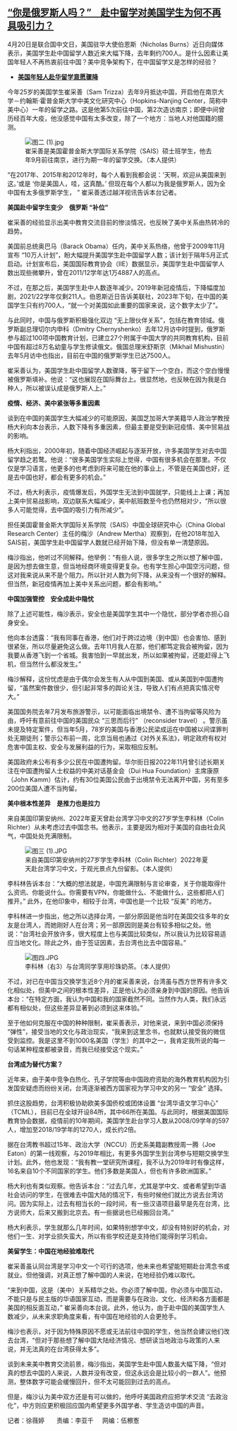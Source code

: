 <!--1713808680000-->
[“你是俄罗斯人吗？”　赴中留学对美国学生为何不再具吸引力？](https://www.rfa.org/mandarin/yataibaodao/kejiaowen/sh-04222024135754.html)
------

<p><span style="font-weight: 400;">4月20日是联合国中文日，美国驻华大使伯恩斯（Nicholas Burns）近日向媒体表示，美国学生赴中国留学人数近来大幅下降，去年剩约700人。是什么因素让美国年轻人不再热衷前往中国？美中竞争架构下，在中国留学又是怎样的经验？</span></p><ul><li><strong><a href="https://www.rfa.org/mandarin/yataibaodao/kejiaowen/my-04132024160029.html">美国年轻人赴华留学意愿骤降</a></strong></li></ul><p><span style="font-weight: 400;">今年25岁的美国学生崔采善（Sam Trizza）去年9月抵达中国，开启他在南京大学－约翰斯·霍普金斯大学中美文化研究中心（Hopkins-Nanjing Center，简称中美中心）一年的留学之路。这是他第5次前往中国，第2次造访南京；即便中间曾历经百年大疫，他没感觉中国有太多改变，除了一个地方：当地人对他国籍的臆测。</span></p><figure><img alt="图二 (1).jpg" class="image-richtext image-inline" src="https://www.rfa.org/mandarin/yataibaodao/kejiaowen/56fe4e8c-1.jpg" title="图二 (1).jpg"/><figcaption>崔采善是美国霍普金斯大学国际关系学院（SAIS）硕士班学生，他去年9月前往南京，进行为期一年的留学交换。（本人提供）</figcaption></figure><p></p><p><span style="font-weight: 400;">“在2017年、2015年和2012年时，每个人看到我都会说：‘天啊，欢迎从美国来到这。’或是 ‘你是美国人，哇，这真酷。’ 但现在每个人都以为我是俄罗斯人，因为全中国有太多俄罗斯学生， ” 崔采善透过越洋视讯告诉本台记者。</span></p><p></p><p><b>美国赴中留学生变少　俄罗斯 “补位”</b></p><p></p><p><span style="font-weight: 400;">崔采善的经验显示出美中教育交流目前的惨淡情况，也反映了美中关系由热转冷的趋势。</span></p><p></p><p><span style="font-weight: 400;">美国前总统奥巴马（Barack Obama）任内，美中关系热络，他曾于2009年11月宣布 “10万人计划”，盼大幅提升美国学生赴中国留学人数；该计划于隔年5月正式启动。计划宣布后，美国国际教育协会（IIE）数据显示，美国学生赴中国留学人数出现些微攀升，曾在2011/12学年达1万4887人的高点。</span></p><p></p><p><span style="font-weight: 400;">不过，在那之后，美国学生赴中人数逐年减少。2019年新冠疫情后，下降幅度加剧，2021/22学年仅剩211人。伯恩斯近日告诉美联社，2023年下旬，在中国的美国学生只有约700人，“就一个对美国如此重要的国家来说，这个数字太少了”。</span><span style="font-weight: 400;"></span></p><p></p><p><span style="font-weight: 400;">与此同时，中国与俄罗斯积极强化双边 “无上限伙伴关系”，包括在教育领域。俄罗斯副总理切尔内申科（Dmitry Chernyshenko）去年12月访中时提到，俄罗斯参与超过100项中国教育计划，已建立27个附属于中国大学的共同教育机构，目前中国有超过8万名幼童与学生修读俄文。俄国总理米舒斯京（Mikhail Mishustin）去年5月访中也指出，目前在中国的俄罗斯学生已达7500人。</span></p><p></p><p><span style="font-weight: 400;">崔采善认为，美国学生赴中国留学人数骤降，等于留下一个空白，而这个空白慢慢被俄罗斯填补。他说：“这也展现在国际舞台上。很显然地，也反映在因为我是白种人，所以被误认成是俄罗斯人上。”</span></p><p></p><p><b>疫情、经济、美中紧张等多重因素</b></p><p></p><p><span style="font-weight: 400;">谈到在中国的美国学生大幅减少的可能原因，美国芝加哥大学美籍华人政治学教授杨大利向本台表示，人数下降有多重因素，但最主要是受到新冠疫情、美中贸易战的影响。</span></p><p></p><p><span style="font-weight: 400;">杨大利指出，2000年初，随着中国经济崛起与逐渐开放，许多美国学生对去中国留学趋之若鹜。他说：“很多美国学生实际上觉得，中国有很多机会在那里。不仅仅是学习语言，他更多的也考虑到将来可能在他的事业上，不管是在美国也好，还是去中国也好，都会有更多的机会。”</span></p><p></p><p><span style="font-weight: 400;">不过，杨大利表示，疫情爆发后，外国学生无法到中国就学，只能线上上课；再加上美中贸易战影响，双边联系大幅减少，美中航班数至今也仍然相对少，“所以很多人可能觉得，去中国的吸引力有所减少”。</span></p><p></p><p><span style="font-weight: 400;">担任美国霍普金斯大学国际关系学院（SAIS）中国全球研究中心（China Global Research Center）主任的梅沙（Andrew Mertha）观察到，在他2018年加入SAIS前，美国学生赴中国留学人数就已经开始下降，但没有单一清楚原因。</span></p><p></p><p><span style="font-weight: 400;">梅沙指出，他听过不同解释。他举例：“有些人说，很多学生之所以想了解中国，是因为想去做生意，但当地经商环境变得更复杂。也有学生担心中国空污问题，但这对我来说从来不是个阻力。所以针对人数为何下降，从来没有一个很好的解释。但当然，新冠疫情再加上美中关系出问题，都会有影响。”</span></p><p></p><p><b>中国加强管控　安全成赴中隐忧</b></p><p></p><p><span style="font-weight: 400;">除了上述可能性，梅沙表示，安全也是美国学生其中一个隐忧，部分学者亦担心自身安全。</span></p><p></p><p><span style="font-weight: 400;">他向本台透露：“我有同事在香港，他们对于跨过边境（到中国）也会害怕、感到很紧张，所以尽量避免这么做。去年11月我人在那，他们都笃定我会被拘留，因为我要从香港飞到一个省城。我害怕到一早就出发，所以如果被拘留，还能赶得上飞机，但当然什么都没发生。”</span></p><p></p><p><span style="font-weight: 400;">梅沙解释，这份忧虑是由于偶尔会发生有人从中国到美国、或从美国到中国遭拘留，“虽然案件数很少，但引起非常多的舆论关注，导致人们有点把真实情况夸大。”</span></p><p></p><p><span style="font-weight: 400;">美国国务院去年7月发布旅游警示，以可能面临出境禁令、遭不当拘留等风险为由，呼吁有意前往中国的美国民众 “三思而后行” （reconsider travel） 。警示虽未提及特定案件，但当年5月，78岁的美国与香港公民梁成运在中国被以间谍罪判处无期徒刑；警示公布前一周，北京当局也通过《对外关系法》，明定政府有权对危害中国主权、安全与发展利益的行为，采取相应反制。</span></p><p></p><p><span style="font-weight: 400;">美国政府未公布有多少公民在中国遭拘留。华尔街日报2022年11月曾引述长期关注在中国遭拘留人士权益的中美对话基金会（Dui Hua Foundation）主席康原（John Kamm）估计，约有30位美国公民由于出境禁令无法离开中国，另有至多200位美国人遭不当拘留。</span></p><p></p><p><b>美中根本性差异　是推力也是拉力</b></p><p></p><p><span style="font-weight: 400;">来自美国印第安纳州、2022年夏天曾赴台湾学习中文的27岁学生李科林（Colin Richter）从未考虑过去中国念书。他表示，主要是因为相对于美国的自由社会风气，中国处处充满限制。</span></p><figure><img alt="图三 (1).JPG" class="image-richtext image-inline" height="" src="https://www.rfa.org/mandarin/yataibaodao/kejiaowen/56fe4e09-1.jpg" title="图三 (1).JPG" width=""/><figcaption>来自美国印第安纳州的27岁学生李科林（Colin Richter）2022年夏天赴台湾学习中文，于观光景点九份留影。（本人提供）</figcaption></figure><p></p><p><span style="font-weight: 400;">李科林告诉本台：“大概的想法就是，中国充满限制与言论审查，关于你能取得什么资讯、你能说什么。你需要有VPN，你能做什么、不能做什么，这些都把人们推开。” 此外，在他印象中，相较于台湾，中国也是一个比较 “反美” 的地方。</span></p><p></p><p></p><p><span style="font-weight: 400;">李科林进一步指出，他之所以选择台湾，一部分原因是他当时在美国交往多年的女友是台湾人，而她刚好人在台湾；另一部原因则是美台有较多相似之处。他说：“台湾社会开放许多，很大程度上也与美国比较类似，所以我认为比较容易适应当地文化。除此之外，由于签证因素，去台湾也比去中国容易。”</span></p><figure><img alt="图四.JPG" class="image-richtext image-inline" height="" src="https://www.rfa.org/mandarin/yataibaodao/kejiaowen/56fe56db.jpg" title="图四.JPG" width=""/><figcaption>李科林（右3）与台湾同学享用珍珠奶茶。（本人提供）</figcaption></figure><p></p><p><span style="font-weight: 400;">不过，对已在中国当交换学生近8个月的崔采善来说，台湾虽与西方世界有许多文化相似处，但美中之间的根本性差异，正是他认为必须亲身到中国的原因。他告诉本台：“在特定方面，我认为中国和我的国家截然不同。当然作为人类，我们永远都有相似处，但这些差异显著到必须到这来体验。” </span></p><p></p><p><span style="font-weight: 400;">至于他如何克服在中国的种种限制，崔采善表示，对他来说，来到中国必须保持 “弹性”，接受当地的文化与政治现实，“我来到这里念书，也就默认接受我的微信受到监控。我是这里不到1000名美国（学生）的其中之一，我肯定我所说的每一句话某种程度都被录音，而我已经接受这个现实。”</span></p><p></p><p><b>台湾成为替代方案？</b></p><p></p><p><span style="font-weight: 400;">近年来，由于美中竞争白热化、孔子学院等由中国政府资助的海外教育机构因为引发国安疑虑而纷纷关闭，台湾逐渐被西方国家视为学习中文的另一 “安全” 选择。</span></p><p></p><p><span style="font-weight: 400;">抓住这股趋势，台湾积极协助欧美多国侨校或团体设置 “台湾华语文学习中心” （TCML），目前已在全球开设84所，其中66所在美国。与此同时，根据美国国际教育协会数据，疫情前的10年期间，美国学生赴台学习人数从2008/09学年的597人，增加至2018/19学年的1270人，成长约2倍。</span></p><p></p><p><span style="font-weight: 400;">据在台湾教书超过15年、政治大学（NCCU）历史系美籍副教授周一腾（Joe Eaton）的第一线观察，与2019年相比，有更多外国学生到台湾参与短期交换学生计划。此外，他也发现：“我有教一堂研究所课程，我不认为2019年时有像这样，16名来自10个不同国家的学生。他们多数是美国人，但也有许多欧洲国家。”</span></p><p></p><p><span style="font-weight: 400;">杨大利也有类似观察。他告诉本台：“过去几年，尤其是学中文、或者希望到华语社会访问的学生，在很难去中国大陆的情况下，有些时候他们就比方说去台湾访问。因为实际上，过去有相当长的一段时间，有一些汉语项目最早是先在台湾，比方说师大，后来又搬到北京去。有一些据说也已经搬回台湾。”</span></p><p></p><p><span style="font-weight: 400;">杨大利表示，学生就那么几年时间，如果特别想学中文，却没有特别好的机会，对他们一生、对学业损失蛮大，所以有些学校还是支持他们能得到学习机会。</span></p><p></p><p><b>美留学生：中国在地经验难取代</b></p><p></p><p><span style="font-weight: 400;">崔采善虽认同台湾是学习中文一个可行的选项，他未来也希望能短期赴台湾念书或就业。但他强调，对真正想了解中国的人来说，在地经验仍难以取代。</span></p><p></p><p><span style="font-weight: 400;">“来到中国，这是（美中）关系精华之处。你必须了解中国，你必须与中国互动，不能只是与民主版的华语国家互动，而是需要与在政治、文化、经济和各方面都是美国的相反面互动，” 崔采善向本台说。此外，他认为，由于赴中国的美国学生人数减少，从未来求职角度来看，有中国在地经验的人会更抢手。</span></p><p></p><p><span style="font-weight: 400;">梅沙也表示，对于因为特殊原因不愿或无法前往中国的学生，他当然会建议他们改去台湾，“但对于那些想了解中国大陆经济情况、想研读当地政治与政策的人来说，并无法真的在台湾获得太多”。</span></p><p></p><p><span style="font-weight: 400;">谈到未来美中教育交流前景，梅沙指出，美国学生赴中国人数虽大幅下降，“但对真的想去中国的人来说，人数并没有改变，但这永远会是比较小的一群人”。他预测，整体数字可能会缓慢回升，但不太可能回到过去的高点。</span></p><p></p><p><span style="font-weight: 400;">但是，梅沙认为美中双方还是有可以做的，他呼吁美国政府应把学术交流 “去政治化”，中方则应更积极回应国内希望更多外国学者、学生造访中国的声音。</span></p><p></p><p><span style="font-weight: 400;">记者：徐薇婷       责编：李亚千     网编：伍檫愙</span></p>
